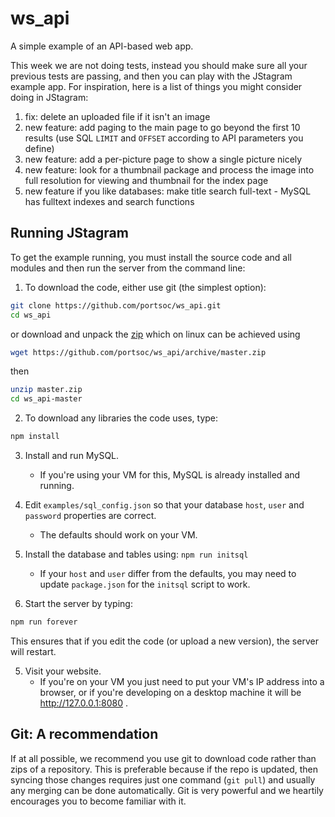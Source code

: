 ws_api
======

A simple example of an API-based web app.

This week we are not doing tests, instead you should make sure all your previous tests are passing, and then you can play with the JStagram example app. For inspiration, here is a list of things you might consider doing in JStagram:


 1. fix: delete an uploaded file if it isn't an image
 2. new feature: add paging to the main page to go beyond the first 10 results (use SQL `LIMIT` and `OFFSET` according to API parameters you define)
 3. new feature: add a per-picture page to show a single picture nicely
 4. new feature: look for a thumbnail package and process the image into full resolution for viewing and thumbnail for the index page
 5. new feature if you like databases: make title search full-text - MySQL has fulltext indexes and search functions



Running JStagram
----------------

To get the example running, you must install the source code and all modules and then run the server from the command line:

1. To download the code, either use git (the simplest option):

  ```bash
  git clone https://github.com/portsoc/ws_api.git
  cd ws_api
  ```
  or download and unpack the [zip](https://github.com/portsoc/ws_api/archive/master.zip)
  which on linux can be achieved using
  ```bash
  wget https://github.com/portsoc/ws_api/archive/master.zip
  ```
  then
  ```bash
  unzip master.zip
  cd ws_api-master
  ```

2. To download any libraries the code uses, type:

  ```bash
  npm install
  ```

3. Install and run MySQL.
    * If you're using your VM for this, MySQL is already installed and running.

4. Edit `examples/sql_config.json` so that your database `host`, `user` and `password` properties are correct.
    * The defaults should work on your VM.

5. Install the database and tables using: `npm run initsql`
    * If your `host` and `user` differ from the defaults, you may need to update `package.json` for the `initsql` script to work.

6. Start the server by typing:

  ```bash
  npm run forever
  ```

  This ensures that if you edit the code (or upload a new version), the server will restart.

5. Visit your website.
    * If you're on your VM you just need to put your VM's IP address into a browser, or if you're developing on a desktop machine it will be http://127.0.0.1:8080 .

Git: A recommendation
----------------------
If at all possible, we recommend you use git to download code rather than zips of a repository.  This is preferable because if the repo is updated, then syncing those changes requires just one command (`git pull`) and usually any merging can be done automatically.  Git is very powerful and we heartily encourages you to become familiar with it.
